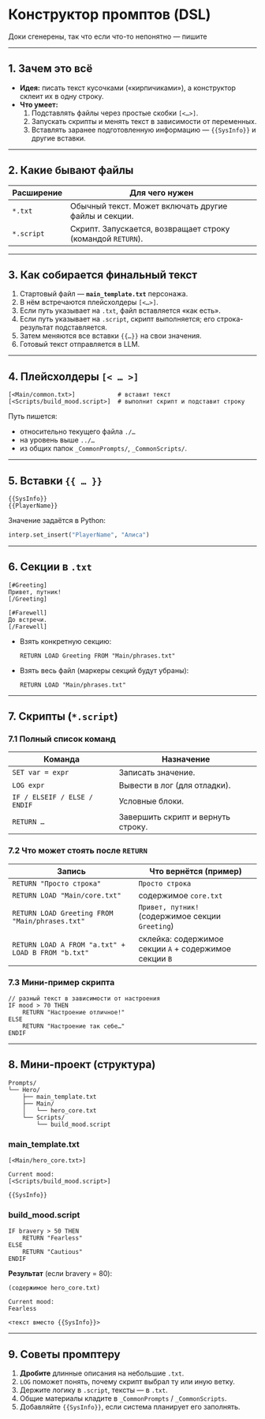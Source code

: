 # Конструктор промптов (DSL)

Доки сгенерены, так что если что-то непонятно — пишите

---

## 1. Зачем это всё

* **Идея:** писать текст кусочками («кирпичиками»), а конструктор склеит
  их в одну строку.
* **Что умеет:**
  1. Подставлять файлы через простые скобки `[<…>]`.
  2. Запускать скрипты и менять текст в зависимости от переменных.
  3. Вставлять заранее подготовленную информацию — `{{SysInfo}}`
     и другие вставки.

---

## 2. Какие бывают файлы

| Расширение | Для чего нужен                                          |
|------------|---------------------------------------------------------|
| `*.txt`    | Обычный текст. Может включать другие файлы и секции.    |
| `*.script` | Скрипт. Запускается, возвращает строку (командой `RETURN`). |

---

## 3. Как собирается финальный текст

1. Стартовый файл — **`main_template.txt`** персонажа.  
2. В нём встречаются плейсхолдеры `[<…>]`.  
3. Если путь указывает на `.txt`, файл вставляется «как есть».  
4. Если путь указывает на `.script`, скрипт выполняется;
   его строка-результат подставляется.  
5. Затем меняются все вставки `{{…}}` на свои значения.  
6. Готовый текст отправляется в LLM.

---

## 4. Плейсхолдеры `[< … >]`

```text
[<Main/common.txt>]            # вставит текст
[<Scripts/build_mood.script>]  # выполнит скрипт и подставит строку
```

Путь пишется:

* относительно текущего файла `./…`
* на уровень выше `../…`
* из общих папок `_CommonPrompts/`, `_CommonScripts/`.

---

## 5. Вставки `{{ … }}`

```text
{{SysInfo}}
{{PlayerName}}
```

Значение задаётся в Python:

```python
interp.set_insert("PlayerName", "Алиса")
```

---

## 6. Секции в `.txt`

```text
[#Greeting]
Привет, путник!
[/Greeting]

[#Farewell]
До встречи.
[/Farewell]
```

* Взять конкретную секцию:  
  ```dsl
  RETURN LOAD Greeting FROM "Main/phrases.txt"
  ```
* Взять весь файл (маркеры секций будут убраны):  
  ```dsl
  RETURN LOAD "Main/phrases.txt"
  ```

---

## 7. Скрипты (`*.script`)

### 7.1 Полный список команд

| Команда                    | Назначение                               |
|----------------------------|------------------------------------------|
| `SET var = expr`           | Записать значение.                      |
| `LOG expr`                 | Вывести в лог (для отладки).            |
| `IF / ELSEIF / ELSE / ENDIF` | Условные блоки.                       |
| `RETURN …`                 | Завершить скрипт и вернуть строку.      |

### 7.2 Что может стоять после `RETURN`

| Запись                               | Что вернётся (пример)                                       |
|--------------------------------------|-------------------------------------------------------------|
| `RETURN "Просто строка"`             | `Просто строка`                                             |
| `RETURN LOAD "Main/core.txt"`        | содержимое `core.txt`                                       |
| `RETURN LOAD Greeting FROM "Main/phrases.txt"` | `Привет, путник!` (содержимое секции `Greeting`) |
| `RETURN LOAD A FROM "a.txt" + LOAD B FROM "b.txt"` | склейка: содержимое секции `A` + содержимое секции `B` |

### 7.3 Мини-пример скрипта

```dsl
// разный текст в зависимости от настроения
IF mood > 70 THEN
    RETURN "Настроение отличное!"
ELSE
    RETURN "Настроение так себе…"
ENDIF
```

---

## 8. Мини-проект (структура)

```
Prompts/
└── Hero/
    ├── main_template.txt
    ├── Main/
    │   └── hero_core.txt
    └── Scripts/
        └── build_mood.script
```

### main_template.txt

```text
[<Main/hero_core.txt>]

Current mood:
[<Scripts/build_mood.script>]

{{SysInfo}}
```

### build_mood.script

```dsl
IF bravery > 50 THEN
    RETURN "Fearless"
ELSE
    RETURN "Cautious"
ENDIF
```

**Результат** (если bravery = 80):

```
(содержимое hero_core.txt)

Current mood:
Fearless

<текст вместо {{SysInfo}}>
```

---

## 9. Советы промптеру

1. **Дробите** длинные описания на небольшие `.txt`.  
2. `LOG` поможет понять, почему скрипт выбрал ту или иную ветку.  
3. Держите логику в `.script`, тексты — в `.txt`.  
4. Общие материалы кладите в `_CommonPrompts` / `_CommonScripts`.  
5. Добавляйте `{{SysInfo}}`, если система планирует его заполнять.
